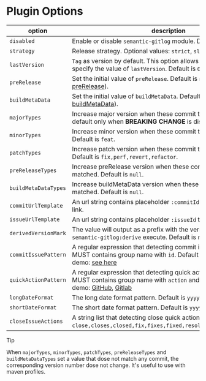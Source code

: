 # Plugin Options

| option | description |
| ------ | ----------- |
| `disabled` | Enable or disable `semantic-gitlog` module. Default is `false`. |
| `strategy` | Release strategy. Optional values: `strict`, `slow`. Default is `strict`. |
| `lastVersion` | `Tag` as version by default. This option allows you to manually specify the value of `lastVersion`. Default is `0.1.0`. |
| `preRelease` | Set the initial value of `preRelease`. Default is `null`([Understand preRelease](https://github.com/skuzzle/semantic-version#usage)).  |
| `buildMetaData` | Set the initial value of `buildMetaData`. Default is `null`([Understand buildMetaData](https://github.com/skuzzle/semantic-version#usage)). |
| `majorTypes` | Increase major version when these commit types are matched. By default only when **BREAKING CHANGE** is discovered. |
| `minorTypes` | Increase minor version when these commit types are matched. Default is `feat`. |
| `patchTypes` | Increase patch version when these commit types are matched. Default is `fix,perf,revert,refactor`. |
| `preReleaseTypes` | Increase preRelease version when these commit types are matched. Default is `null`. |
| `buildMetaDataTypes` | Increase buildMetaData version when these commit types are matched. Default is `null`. |
| `commitUrlTemplate` | An url string contains placeholder `:commitId` to construct commit link. |
| `issueUrlTemplate` | An url string contains placeholder `:issueId` to construct issue link. |
| `derivedVersionMark` | The value will output as a prefix with the version number when `semantic-gitlog:derive` execute. Default is `null`. |
| `commitIssuePattern` | A regular expression that detecting commit issue(id). The pattern MUST contains group name with `id`. Default is ` \(#(?<id>\d+)\)$`. demo: [see here](https://regex101.com/r/MAg185/1/) |
| `quickActionPattern` | A regular expression that detecting quick actions. The pattern MUST contains group name with `action` and `id`. Default is `null`. demo: [GitHub](https://regex101.com/r/8Ri0cJ/1), [Gitlab](https://regex101.com/r/8FopGS/1/) |
| `longDateFormat` | The long date format pattern. Default is `yyyy-MM-dd HH:mm:ss`. |
| `shortDateFormat` | The short date format pattern. Default is `yyyy-MM-dd`. |
| `closeIssueActions` | A string list that detecting close quick actions. Default is `close,closes,closed,fix,fixes,fixed,resolve,resolves,resolved`. |

> [!TIP]
> When `majorTypes`, `minorTypes`, `patchTypes`, `preReleaseTypes` and `buildMetaDataTypes` set a value that dose not match any commit, the corresponding version number dose not change.
> It's useful to use with maven profiles.
